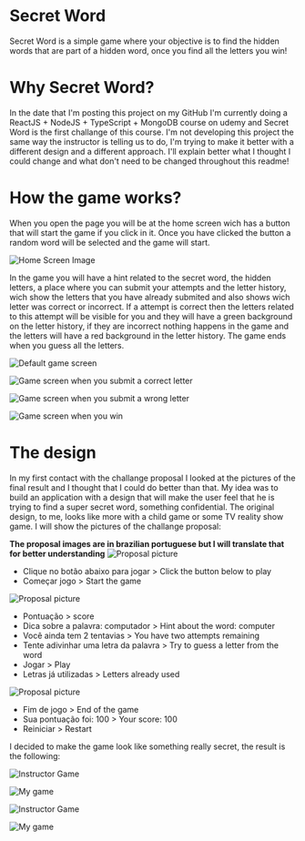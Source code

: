 <h1>Secret Word</h1>

Secret Word is a simple game where your objective is to find the hidden words that are part of a hidden word, once you find all the letters you win!

<h1>Why Secret Word?</h1>

In the date that I'm posting this project on my GitHub I'm currently doing a ReactJS + NodeJS + TypeScript + MongoDB course on udemy and Secret Word is the first challange of this course. I'm not developing this project the same way the instructor is telling us to do, I'm trying to make it better with a different design and a different approach. I'll explain better what I thought I could change and what don't need to be changed throughout this readme!

<h1>How the game works?</h1>

When you open the page you will be at the home screen wich has a button that will start the game if you click in it. Once you have clicked the button a random word will be selected and the game will start.

![Home Screen Image](https://github.com/igor-ign/secret_word/blob/main/secret_word/readme_images/HomeScreen.jpg)

In the game you will have a hint related to the secret word, the hidden letters, a place where you can submit your attempts and the letter history, wich show the letters that you have already submited and also shows wich letter was correct or incorrect. If a attempt is correct then the letters related to this attempt will be visible for you and they will have a green background on the letter history, if they are incorrect nothing happens in the game and the letters will have a red background in the letter history. The game ends when you guess all the letters.

![Default game screen](https://github.com/igor-ign/secret_word/blob/main/secret_word/readme_images/GameScreenDefault.jpg)

![Game screen when you submit a correct letter](https://github.com/igor-ign/secret_word/blob/main/secret_word/readme_images/GameScreenCorrectLetter.jpg)

![Game screen when you submit a wrong letter](https://github.com/igor-ign/secret_word/blob/main/secret_word/readme_images/GameScreenWrongLetter.jpg)

![Game screen when you win](https://github.com/igor-ign/secret_word/blob/main/secret_word/readme_images/WinScreen.jpg)

<h1>The design</h1>

In my first contact with the challange proposal I looked at the pictures of the final result and I thought that I could do better than that. My idea was to build an application with a design that will make the user feel that he is trying to find a super secret word, something confidential. The original design, to me, looks like more with a child game or some TV reality show game. I will show the pictures of the challange proposal:

<strong>The proposal images are in brazilian portuguese but I will translate that for better understanding</strong>
![Proposal picture](https://github.com/igor-ign/secret_word/blob/main/secret_word/readme_images/ProposalHome.jpg)
<ul>
  <li>Clique no botão abaixo para jogar > Click the button below to play</li>
  <li>Começar jogo > Start the game</li>
</ul>

![Proposal picture](https://github.com/igor-ign/secret_word/blob/main/secret_word/readme_images/ProposalGame.jpg)
<ul>
  <li>Pontuação > score</li>
  <li>Dica sobre a palavra: computador > Hint about the word: computer</li>
  <li>Você ainda tem 2 tentavias > You have two attempts remaining</li>
  <li>Tente adivinhar uma letra da palavra > Try to guess a letter from the word</li>
  <li>Jogar > Play</li>
  <li>Letras já utilizadas > Letters already used</li>
</ul>

![Proposal picture](https://github.com/igor-ign/secret_word/blob/main/secret_word/readme_images/ProposalWin.jpg)
<ul>
  <li>Fim de jogo > End of the game</li>
  <li>Sua pontuação foi: 100 > Your score: 100</li>
  <li>Reiniciar > Restart</li>
</ul>

I decided to make the game look like something really secret, the result is the following:

![Instructor Game](https://github.com/igor-ign/secret_word/blob/main/secret_word/readme_images/ProposalHome.jpg)

![My game](https://github.com/igor-ign/secret_word/blob/main/secret_word/readme_images/HomeScreen.jpg)

![Instructor Game](https://github.com/igor-ign/secret_word/blob/main/secret_word/readme_images/ProposalGame.jpg)

![My game](https://github.com/igor-ign/secret_word/blob/main/secret_word/readme_images/GameScreenWrongLetter.jpg)


